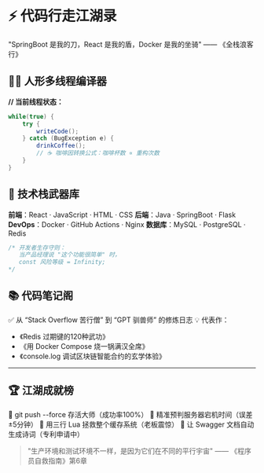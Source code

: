 

# ⚡ 代码行走江湖录  
"SpringBoot 是我的刀，React 是我的盾，Docker 是我的坐骑" —— 《全栈浪客行》  

## 🤹‍♂️ 人形多线程编译器  
**// 当前线程状态：**  
```java
while(true) {
    try {
        writeCode();
    } catch (BugException e) {
        drinkCoffee();
        // ☕ 咖啡因转换公式：咖啡杯数 ∝ 重构次数
    }
}
```
## 🧩 技术栈武器库

**前端**：React · JavaScript · HTML · CSS
**后端**：Java · SpringBoot · Flask
**DevOps**：Docker · GitHub Actions · Nginx
**数据库**：MySQL · PostgreSQL · Redis

```javascript
/* 开发者生存守则：
   当产品经理说 "这个功能很简单" 时，
   const 风险等级 = Infinity;
*/
```

## 📚 代码笔记阁

✅ 从 “Stack Overflow 苦行僧” 到 “GPT 驯兽师” 的修炼日志
💡 代表作：

* 《Redis 过期键的120种武功》
* 《用 Docker Compose 烧一锅满汉全席》
* 《console.log 调试区块链智能合约的玄学体验》

---

## 🏆 江湖成就榜

🥇 git push --force 存活大师（成功率100%）
🥈 精准预判服务器宕机时间（误差±5分钟）
🥉 用三行 Lua 拯救整个缓存系统（老板震惊）
🏅 让 Swagger 文档自动生成诗词（专利申请中）

> "生产环境和测试环境不一样，是因为它们在不同的平行宇宙" —— 《程序员自救指南》第6章
